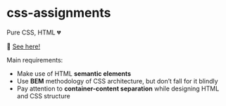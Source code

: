 # css-assignments
Pure CSS, HTML :broken_heart:

:information_desk_person: [See here!](https://formalinfigs.github.io/css-assignments/)

Main requirements:
* Make use of HTML **semantic elements**
* Use **BEM** methodology of CSS architecture, but don’t fall for it blindly
* Pay attention to **container-content separation** while designing HTML and CSS structure
